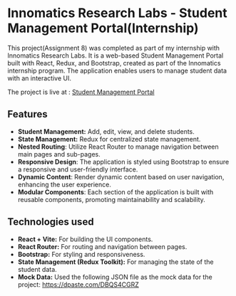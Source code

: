 # Innomatics Research Labs - Student Management Portal(Internship)

This project(Assignment 8) was completed as part of my internship with Innomatics Research Labs. It is a web-based Student Management Portal built with React, Redux, and Bootstrap, created as part of the Innomatics internship program. The application enables users to manage student data with an interactive UI.

The project is live at : [Student Management Portal]()

## Features
- **Student Management:** Add, edit, view, and delete students.
- **State Management:** Redux for centralized state management.
- **Nested Routing**: Utilize React Router to manage navigation between main pages and sub-pages.
- **Responsive Design**: The application is styled using Bootstrap to ensure a responsive and user-friendly interface.
- **Dynamic Content**: Render dynamic content based on user navigation, enhancing the user experience.
- **Modular Components**: Each section of the application is built with reusable components, promoting maintainability and scalability.

## Technologies used
- **React + Vite:** For building the UI components.
- **React Router:** For routing and navigation between pages.
- **Bootstrap:** For styling and responsiveness.
- **State Management (Redux Toolkit):** For managing the state of the student data.
- **Mock Data:** Used the following JSON file as the mock data for the project: https://dpaste.com/DBQS4CGRZ
